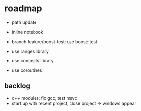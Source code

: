 # roadmap
- path update
- inline notebook
- branch feature/boost-test: use boost::test

- use ranges library
- use concepts library
- use coroutines

## backlog
- c++ modules: fix gcc, test msvc
- start up with recent project, close project
  -> windows appear
